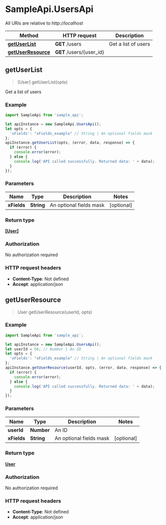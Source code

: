 # SampleApi.UsersApi

All URIs are relative to *http://localhost*

Method | HTTP request | Description
------------- | ------------- | -------------
[**getUserList**](UsersApi.md#getUserList) | **GET** /users | Get a list of users
[**getUserResource**](UsersApi.md#getUserResource) | **GET** /users/{user_id} | 



## getUserList

> [User] getUserList(opts)

Get a list of users

### Example

```javascript
import SampleApi from 'sample_api';

let apiInstance = new SampleApi.UsersApi();
let opts = {
  'xFields': "xFields_example" // String | An optional fields mask
};
apiInstance.getUserList(opts, (error, data, response) => {
  if (error) {
    console.error(error);
  } else {
    console.log('API called successfully. Returned data: ' + data);
  }
});
```

### Parameters


Name | Type | Description  | Notes
------------- | ------------- | ------------- | -------------
 **xFields** | **String**| An optional fields mask | [optional] 

### Return type

[**[User]**](User.md)

### Authorization

No authorization required

### HTTP request headers

- **Content-Type**: Not defined
- **Accept**: application/json


## getUserResource

> User getUserResource(userId, opts)



### Example

```javascript
import SampleApi from 'sample_api';

let apiInstance = new SampleApi.UsersApi();
let userId = 56; // Number | An ID
let opts = {
  'xFields': "xFields_example" // String | An optional fields mask
};
apiInstance.getUserResource(userId, opts, (error, data, response) => {
  if (error) {
    console.error(error);
  } else {
    console.log('API called successfully. Returned data: ' + data);
  }
});
```

### Parameters


Name | Type | Description  | Notes
------------- | ------------- | ------------- | -------------
 **userId** | **Number**| An ID | 
 **xFields** | **String**| An optional fields mask | [optional] 

### Return type

[**User**](User.md)

### Authorization

No authorization required

### HTTP request headers

- **Content-Type**: Not defined
- **Accept**: application/json

